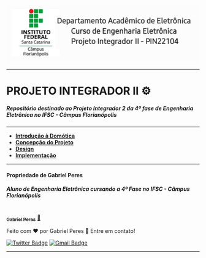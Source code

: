 ![IFSC](./Figuras/logo.jpg)

---
# PROJETO INTEGRADOR II ⚙️
##### Repositório destinado ao Projeto Integrador 2 da 4º fase de Engenharia Eletrônica no IFSC - Câmpus Florianópolis
---

* [**Introdução à Domótica**](./intro.md)
* [**Concepção do Projeto**](./concepcao.md)
* [**Design**](./design.md)
* [**Implementação**](./implementacao.md)

---
#### Propriedade de Gabriel Peres
##### Aluno de Engenharia Eletrônica cursando a 4º Fase no IFSC - Câmpus Florianópolis

<a href="https://github.com/imperes">
 <img style="border-radius: 50%;" src="https://avatars.githubusercontent.com/u/62605372?s=400&u=c4674927cff657650bfaf1ffb9204e8fe7cb9406&v=4" width="100px;" alt=""/>
 <br />
 <sub><b>Gabriel Peres</b></sub></a> <a href="https://github.com/imperes" title="Rocketseat">🚀</a>


Feito com ❤️ por Gabriel Peres 📱 Entre em contato!

[![Twitter Badge](https://img.shields.io/badge/-@Im_peres-1ca0f1?style=flat-square&labelColor=1ca0f1&logo=twitter&logoColor=white&link=https://twitter.com/Im_peres)](https://twitter.com/Im_peres) [![Gmail Badge](https://img.shields.io/badge/-peres.gabriel.gabriel@gmail.com-c14438?style=flat-square&logo=Gmail&logoColor=white&link=peres.gabriel.gabriel@gmail.com)](peres.gabriel.gabriel@gmail.com)

---
